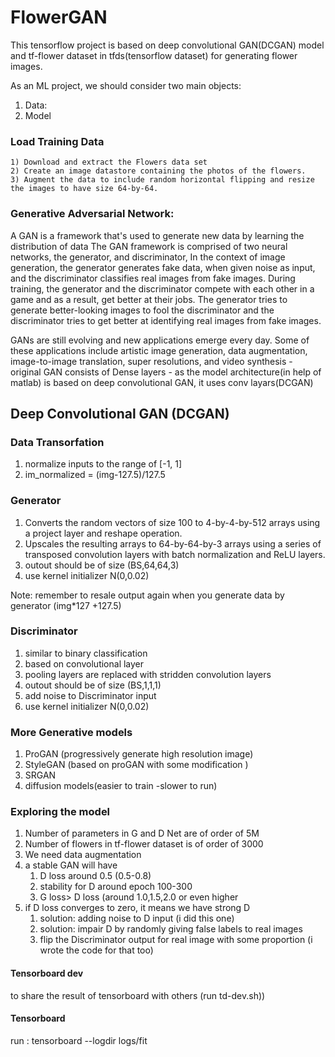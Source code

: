 # FlowerGAN
This tensorflow project is based on deep convolutional GAN(DCGAN) model  and tf-flower dataset in tfds(tensorflow dataset) for generating flower images.

As an ML project, we should consider two main objects:
    
1) Data: 
2) Model


### Load Training Data    
  	1) Download and extract the Flowers data set 
	2) Create an image datastore containing the photos of the flowers.
  	3) Augment the data to include random horizontal flipping and resize the images to have size 64-by-64.
### Generative Adversarial Network:
A GAN is a framework that's used to generate new data by learning the distribution of data
The GAN framework is comprised of two neural networks, the generator, and
discriminator, 
In the context of image generation, the generator generates fake data, when given noise as
input, and the discriminator classifies real images from fake images. During training, the
generator and the discriminator compete with each other in a game and as a result, get
better at their jobs. The generator tries to generate better-looking images to fool the
discriminator and the discriminator tries to get better at identifying real images from fake
images.

GANs are still evolving and new applications emerge every day. Some of these applications
include artistic image generation, data augmentation, image-to-image translation, super
resolutions, and video synthesis
	- original GAN consists of Dense layers
	- as the model architecture(in help of matlab) is based on deep convolutional GAN, it uses conv layars(DCGAN)


## Deep Convolutional GAN (DCGAN)

### Data Transorfation 
1) normalize inputs to the range of [-1, 1]  
2) im_normalized  = (img-127.5)/127.5
### Generator
1) Converts the random vectors of size 100 to 4-by-4-by-512 arrays using a project layer and reshape operation.
2) Upscales the resulting arrays to 64-by-64-by-3 arrays using a series of transposed convolution layers with batch normalization and ReLU layers.
3) outout should be of size (BS,64,64,3)
4) use kernel initializer N(0,0.02)




Note: remember to resale output again when you generate data by generator (img*127 +127.5)

### Discriminator
1) similar to binary classification
2) based on convolutional layer
3) pooling layers are replaced with stridden convolution layers
4) outout should be of size (BS,1,1,1)
5) add noise to Discriminator input
6) use kernel initializer N(0,0.02)




### More Generative models
1) ProGAN (progressively generate high resolution image)
2) StyleGAN (based on proGAN with some modification )
3) SRGAN
4) diffusion models(easier to train -slower to run)
### Exploring the model
1) Number of parameters in G and D Net are of order of 5M
2) Number of flowers in tf-flower dataset is of order of 3000
3) We need data augmentation 
4) a stable GAN will have
    1. D loss around 0.5 (0.5-0.8)
    2. stability for D around epoch 100-300
    3. G loss> D loss (around 1.0,1.5,2.0 or even higher
5) if D loss converges to zero, it means we have strong D
    1. solution: adding noise to D input (i did this one)
    2. solution: impair D by randomly giving false labels to real images
    3. flip the Discriminator output for real image with some proportion (i wrote the code for that too) 

#### Tensorboard dev
to share the result of tensorboard with others (run td-dev.sh))
#### Tensorboard 
run :  tensorboard --logdir logs/fit
